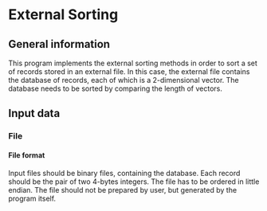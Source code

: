 # External Sorting

## General information
This program implements the external sorting methods in order to sort a set of records stored in an external file. In this case, the external file contains the database of records, each of which is a 2-dimensional vector.
The database needs to be sorted by comparing the length of vectors.

## Input data

### File

#### File format

Input files should be binary files, containing the database. Each record should be the pair of two 4-bytes integers. The file has to be ordered in little endian. The file should not be prepared by user, but generated by the program itself.
